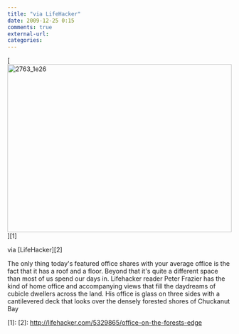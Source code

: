 ```yaml
---
title: "via LifeHacker"
date: 2009-12-25 0:15
comments: true
external-url:
categories:
---
```

[<img src="http://b.asset.soup.io/asset/0603/2763_1e26.jpeg" width="504" height="378" alt="2763_1e26" />][1]

via [LifeHacker][2]  
  
The only thing today's featured office shares with your average office is the fact that it has a roof and a floor. Beyond that it's quite a different space than most of us spend our days in. Lifehacker reader Peter Frazier has the kind of home office and accompanying views that fill the daydreams of cubicle dwellers across the land. His office is glass on three sides with a cantilevered deck that looks over the densely forested shores of Chuckanut Bay

  [1]: 
  [2]: http://lifehacker.com/5329865/office-on-the-forests-edge
